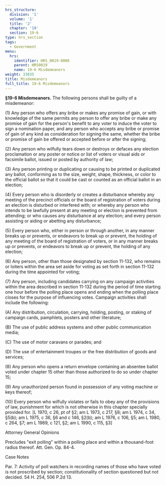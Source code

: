 ```yaml
---
hrs_structure:
  division: '1'
  volume: '1'
  title: '2'
  chapter: '19'
  section: 19-6
type: hrs_section
tags:
  - Government
menu:
  hrs:
    identifier: HRS_0019-0006
    parent: HRS0019
    name: 19-6 Misdemeanors
weight: 33035
title: Misdemeanors
full_title: 19-6 Misdemeanors
---
```

**§19-6 Misdemeanors.** The following persons shall be guilty of a misdemeanor:

(1) Any person who offers any bribe or makes any promise of gain, or with knowledge of the same permits any person to offer any bribe or make any promise of gain for the person's benefit to any voter to induce the voter to sign a nomination paper, and any person who accepts any bribe or promise of gain of any kind as consideration for signing the same, whether the bribe or promise of gain be offered or accepted before or after the signing;

(2) Any person who wilfully tears down or destroys or defaces any election proclamation or any poster or notice or list of voters or visual aids or facsimile ballot, issued or posted by authority of law;

(3) Any person printing or duplicating or causing to be printed or duplicated any ballot, conforming as to the size, weight, shape, thickness, or color to the official ballot so that it could be cast or counted as an official ballot in an election;

(4) Every person who is disorderly or creates a disturbance whereby any meeting of the precinct officials or the board of registration of voters during an election is disturbed or interfered with; or whereby any person who intends to be lawfully present at any meeting or election is prevented from attending; or who causes any disturbance at any election; and every person assisting or aiding or abetting any disturbance;

(5) Every person who, either in person or through another, in any manner breaks up or prevents, or endeavors to break up or prevent, the holding of any meeting of the board of registration of voters, or in any manner breaks up or prevents, or endeavors to break up or prevent, the holding of any election;

(6) Any person, other than those designated by section 11-132, who remains or loiters within the area set aside for voting as set forth in section 11-132 during the time appointed for voting;

(7) Any person, including candidates carrying on any campaign activities within the area described in section 11-132 during the period of time starting one hour before the polling place opens and ending when the polling place closes for the purpose of influencing votes. Campaign activities shall include the following:

(A) Any distribution, circulation, carrying, holding, posting, or staking of campaign cards, pamphlets, posters and other literature;

(B) The use of public address systems and other public communication media;

(C) The use of motor caravans or parades; and

(D) The use of entertainment troupes or the free distribution of goods and services;

(8) Any person who opens a return envelope containing an absentee ballot voted under chapter 15 other than those authorized to do so under chapter 15;

(9) Any unauthorized person found in possession of any voting machine or keys thereof;

(10) Every person who wilfully violates or fails to obey any of the provisions of law, punishment for which is not otherwise in this chapter specially provided for. [L 1970, c 26, pt of §2; am L 1973, c 217, §8; am L 1974, c 34, §5(b); am L 1975, c 36, §6 and c 146, §2(b); am L 1976, c 106, §5; am L 1980, c 264, §7; am L 1989, c 121, §2; am L 1990, c 115, §3]

Attorney General Opinions

Precludes "exit polling" within a polling place and within a thousand-foot radius thereof. Att. Gen. Op. 84-4.

Case Notes

Par. 7: Activity of poll watchers in recording names of those who have voted is not proscribed by section; constitutionality of section questioned but not decided. 54 H. 254, 506 P.2d 13.